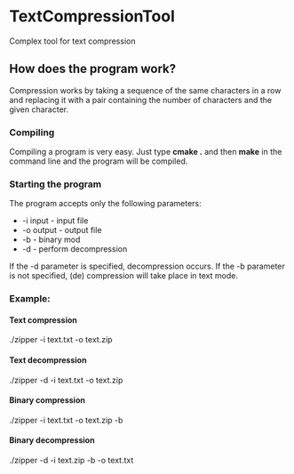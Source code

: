 # TextCompressionTool
Complex tool for text compression

## How does the program work?
Compression works by taking a sequence of the same characters in a row and replacing it with a pair containing the number of characters and the given character.

### Compiling
Compiling a program is very easy. Just type **cmake .** and then **make** in the command line and the program will be compiled.

### Starting the program
The program accepts only the following parameters:

- -i input - input file
- -o output - output file
- -b - binary mod
- -d - perform decompression

If the -d parameter is specified, decompression occurs.
If the -b parameter is not specified, (de) compression will take place in text mode.

### Example:

#### Text compression
./zipper -i text.txt -o text.zip
#### Text decompression
./zipper -d -i text.txt -o text.zip
#### Binary compression
./zipper -i text.txt -o text.zip -b
#### Binary decompression
./zipper -d -i text.zip -b -o text.txt
